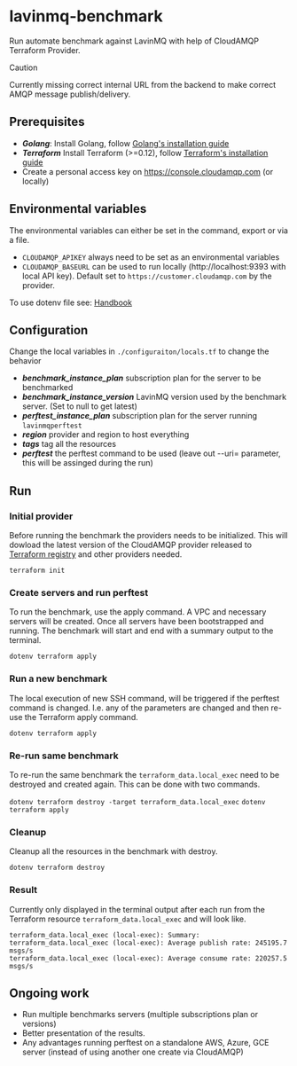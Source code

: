 # lavinmq-benchmark

Run automate benchmark against LavinMQ with help of CloudAMQP Terraform Provider.

> [!CAUTION]
> Currently missing correct internal URL from the backend to make correct AMQP message publish/delivery.

## Prerequisites

- ***Golang***: Install Golang, follow [Golang's installation guide](https://go.dev/doc/install)
- ***Terraform*** Install Terraform (>=0.12), follow [Terraform's installation guide](https://developer.hashicorp.com/terraform/install)
- Create a personal access key on https://console.cloudamqp.com (or locally)

## Environmental variables

The environmental variables can either be set in the command, export or via a file.

- `CLOUDAMQP_APIKEY` always need to be set as an environmental variables
- `CLOUDAMQP_BASEURL` can be used to run locally (http\://localhost:9393 with local API key).
Default set to `https://customer.cloudamqp.com` by the provider.

To use dotenv file see: [Handbook](https://github.com/84codes/handbook/blob/main/terraform/run-locally.md#authentication)

## Configuration

Change the local variables in `./configuraiton/locals.tf` to change the behavior

- ***benchmark_instance_plan*** subscription plan for the server to be benchmarked
- ***benchmark_instance_version*** LavinMQ version used by the benchmark server. (Set to null to
get latest)
- ***perftest_instance_plan*** subscription plan for the server running `lavinmqperftest`
- ***region*** provider and region to host everything
- ***tags*** tag all the resources
- ***perftest*** the perftest command to be used (leave out --uri= parameter, this will be assinged
during the run)

## Run

### Initial provider

Before running the benchmark the providers needs to be initialized. This will dowload the latest
version of the CloudAMQP provider released to
[Terraform registry](https://registry.terraform.io/providers/cloudamqp/cloudamqp)
and other providers needed.

`terraform init`

### Create servers and run perftest

To run the benchmark, use the apply command. A VPC and necessary servers will be created. Once all
servers have been bootstrapped and running. The benchmark will start and end with a summary output
to the terminal.

`dotenv terraform apply`

### Run a new benchmark

The local execution of new SSH command, will be triggered if the perftest command is changed. I.e.
any of the parameters are changed and then re-use the Terraform apply command.

`dotenv terraform apply`

### Re-run same benchmark

To re-run the same benchmark the `terraform_data.local_exec` need to be destroyed and created again.
This can be done with two commands.

`dotenv terraform destroy -target terraform_data.local_exec`
`dotenv terraform apply`

### Cleanup

Cleanup all the resources in the benchmark with destroy.

`dotenv terraform destroy`

### Result

Currently only displayed in the terminal output after each run from the Terraform resource
`terraform_data.local_exec` and will look like.

```
terraform_data.local_exec (local-exec): Summary:
terraform_data.local_exec (local-exec): Average publish rate: 245195.7 msgs/s
terraform_data.local_exec (local-exec): Average consume rate: 220257.5 msgs/s
```

## Ongoing work

- Run multiple benchmarks servers (multiple subscriptions plan or versions)
- Better presentation of the results.
- Any advantages running perftest on a standalone AWS, Azure, GCE server (instead of using another
one create via CloudAMQP)
